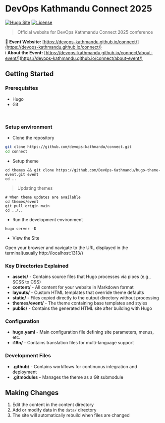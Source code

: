 # DevOps Kathmandu Connect 2025

[![Hugo Site](https://img.shields.io/badge/Built%20with-Hugo-ff4088)](https://gohugo.io/)
[![License](https://img.shields.io/badge/License-MIT-blue.svg)](LICENSE)

> Official website for DevOps Kathmandu Connect 2025 conference

📅 **Event Website:** [https://devops-kathmandu.github.io/connect/](https://devops-kathmandu.github.io/connect/)  
ℹ️ **About the Event:** [https://devops-kathmandu.github.io/connect/about-event/](https://devops-kathmandu.github.io/connect/about-event/)


## Getting Started

### Prerequisites
- Hugo
- Git

<br>

### Setup environment
- Clone the repository

```sh
git clone https://github.com/devops-kathmandu/connect.git
cd connect
```

- Setup theme

```
cd themes && git clone https://github.com/DevOps-Kathmandu/hugo-theme-event.git event
cd ..
```

> Updating themes

```
# When theme updates are available
cd themes/event
git pull origin main
cd ../..
```

- Run the development environment

```
hugo server -D
```

- View the Site

Open your browser and navigate to the URL displayed in the terminal(usually http://localhost:1313/)

### Key Directories Explained

- **assets/** - Contains source files that Hugo processes via pipes (e.g., SCSS to CSS)
- **content/** - All content for your website in Markdown format
- **layouts/** - Custom HTML templates that override theme defaults
- **static/** - Files copied directly to the output directory without processing
- **themes/event/** - The theme containing base templates and styles
- **public/** - Contains the generated HTML site after building with Hugo

### Configuration

- **hugo.yaml** - Main configuration file defining site parameters, menus, etc.
- **i18n/** - Contains translation files for multi-language support

### Development Files

- **.github/** - Contains workflows for continuous integration and deployment
- **.gitmodules** - Manages the theme as a Git submodule

## Making Changes

1. Edit the content in the content directory
2. Add or modify data in the `data/` directory
3. The site will automatically rebuild when files are changed
